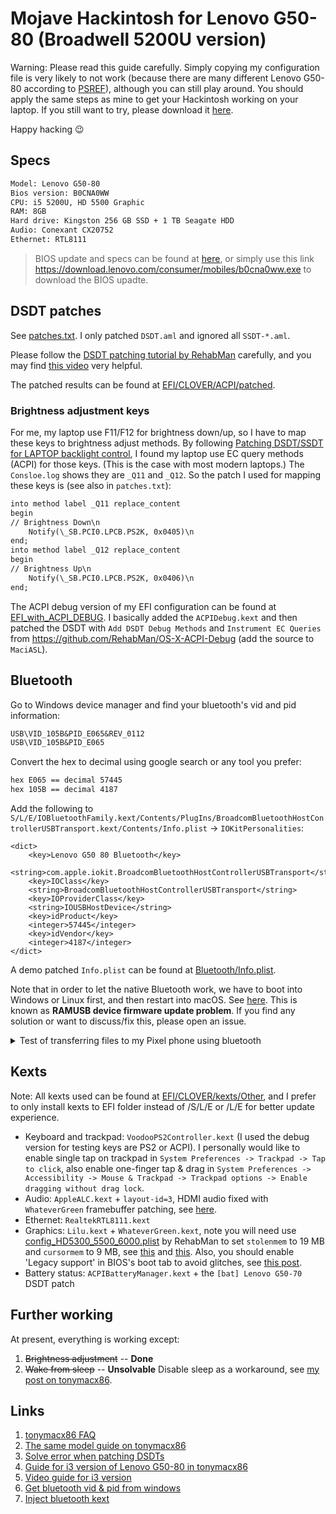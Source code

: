 # Mojave Hackintosh for Lenovo G50-80 (Broadwell 5200U version)

Warning: Please read this guide carefully. Simply copying my configuration file is very likely to not work (because there are many different Lenovo G50-80 according to [PSREF](http://psref.lenovo.com/Product/Lenovo_Laptops/Lenovo_G50)), although you can still play around. You should apply the same steps as mine to get your Hackintosh working on your laptop. If you still want to try, please download it [here](https://codeload.github.com/upupming/Lenovo-G50-80-Clover/zip/master).

Happy hacking :wink:

## Specs

```txt
Model: Lenovo G50-80
Bios version: B0CNA0WW
CPU: i5 5200U, HD 5500 Graphic
RAM: 8GB
Hard drive: Kingston 256 GB SSD + 1 TB Seagate HDD
Audio: Conexant CX20752
Ethernet: RTL8111
```

> BIOS update and specs can be found at [here](https://pcsupport.lenovo.com/us/en/products/laptops-and-netbooks/lenovo-g-series-laptops/g50-80/80e5/80e5007ccd/pf06sm0m/downloads?linkTrack=Caps%3ABody_SearchProduct&searchType=6&keyWordSearch=PF06SM0M), or simply use this link https://download.lenovo.com/consumer/mobiles/b0cna0ww.exe to download the BIOS upadte.

## DSDT patches

See [patches.txt](https://github.com/upupming/Lenovo-G50-80-Clover/blob/master/DSDT-patching/patches.txt). I only patched `DSDT.aml` and ignored all `SSDT-*.aml`.

Please follow the [DSDT patching tutorial by RehabMan](https://www.tonymacx86.com/threads/guide-patching-laptop-dsdt-ssdts.152573/) carefully, and you may find [this video](https://www.youtube.com/watch?v=RVMrwMW3jOY) very helpful.

The patched results can be found at [EFI/CLOVER/ACPI/patched](EFI/CLOVER/ACPI/patched).

### Brightness adjustment keys

For me, my laptop use F11/F12 for brightness down/up, so I have to map these keys to brightness adjust methods. By following [Patching DSDT/SSDT for LAPTOP backlight control](https://www.tonymacx86.com/threads/guide-patching-dsdt-ssdt-for-laptop-backlight-control.152659/), I found my laptop use EC query methods (ACPI) for those keys. (This is the case with most modern laptops.) The `Consloe.log` shows they are `_Q11` and `_Q12`. So the patch I used for mapping these keys is (see also in `patches.txt`):

```txt
into method label _Q11 replace_content
begin
// Brightness Down\n
    Notify(\_SB.PCI0.LPCB.PS2K, 0x0405)\n
end;
into method label _Q12 replace_content
begin
// Brightness Up\n
    Notify(\_SB.PCI0.LPCB.PS2K, 0x0406)\n
end;
```

The ACPI debug version of my EFI configuration can be found at [EFI_with_ACPI_DEBUG](https://github.com/upupming/Lenovo-G50-80-Clover/blob/master/EFI_with_ACPI_DEBUG). I basically added the `ACPIDebug.kext` and then patched the DSDT with `Add DSDT Debug Methods` and `Instrument EC Queries` from https://github.com/RehabMan/OS-X-ACPI-Debug (add the source to `MaciASL`).

## Bluetooth

Go to Windows device manager and find your bluetooth's vid and pid information:

```txt
USB\VID_105B&PID_E065&REV_0112
USB\VID_105B&PID_E065
```

Convert the hex to decimal using google search or any tool you prefer:

```txt
hex E065 == decimal 57445
hex 105B == decimal 4187
```

Add the following to `S/L/E/IOBluetoothFamily.kext/Contents/PlugIns/BroadcomBluetoothHostControllerUSBTransport.kext/Contents/Info.plist` -> `IOKitPersonalities`:

```plist
<dict>
	<key>Lenovo G50 80 Bluetooth</key>
	<string>com.apple.iokit.BroadcomBluetoothHostControllerUSBTransport</string>
	<key>IOClass</key>
	<string>BroadcomBluetoothHostControllerUSBTransport</string>
	<key>IOProviderClass</key>
	<string>IOUSBHostDevice</string>
	<key>idProduct</key>
	<integer>57445</integer>
	<key>idVendor</key>
	<integer>4187</integer>
</dict>
```

A demo patched `Info.plist` can be found at [Bluetooth/Info.plist](Bluetooth/Info.plist).

Note that in order to let the native Bluetooth work, we have to boot into Windows or Linux first, and then restart into macOS. See [here](https://github.com/daliansky/XiaoMi-Pro/issues/50). This is known as **RAMUSB device firmware update problem**. If you find any solution or want to discuss/fix this, please open an issue.

<details><summary>Test of transferring files to my Pixel phone using bluetooth</summary>

![20190307162150.png](https://i.loli.net/2019/03/07/5c80d4a1b8c69.png)

</details>

## Kexts

Note: All kexts used can be found at [EFI/CLOVER/kexts/Other](EFI/CLOVER/kexts/Other), and I prefer to only install kexts to EFI folder instead of /S/L/E or /L/E for better update experience.

- Keyboard and trackpad: `VoodooPS2Controller.kext` (I used the debug version for testing keys are PS2 or ACPI). I personally would like to enable single tap on trackpad in `System Preferences -> Trackpad -> Tap to click`, also enable one-finger tap & drag in `System Preferences -> Accessibility -> Mouse & Trackpad -> Trackpad options -> Enable dragging without drag lock`.
- Audio: `AppleALC.kext` + `layout-id=3`, HDMI audio fixed with `WhateverGreen` framebuffer patching, see [here](https://www.tonymacx86.com/threads/guide-intel-igpu-hdmi-dp-audio-all-sandy-bridge-kaby-lake-and-likely-later.189495/).
- Ethernet: `RealtekRTL8111.kext`
- Graphics: `Lilu.kext` + `WhateverGreen.kext`, note you will need use [config_HD5300_5500_6000.plist](https://github.com/RehabMan/OS-X-Clover-Laptop-Config/blob/master/config_HD5300_5500_6000.plist) by RehabMan to set `stolenmem` to 19 MB and `cursormem` to 9 MB, see [this](https://www.tonymacx86.com/threads/guide-alternative-to-the-minstolensize-patch-with-32mb-dvmt-prealloc.221506/) and [this](https://www.tonymacx86.com/threads/guide-intel-framebuffer-patching-using-whatevergreen.256490/). Also, you should enable 'Legacy support' in BIOS's boot tab to avoid glitches, see [this post](https://www.tonymacx86.com/threads/guide-intel-hd-graphics-5500-on-os-x-yosemite-10-10-3.162062/).
- Battery status: `ACPIBatteryManager.kext` + the `[bat] Lenovo G50-70` DSDT patch

## Further working

At present, everything is working except:

1. ~~Brightness adjustment~~ -- **Done**
2. ~~Wake from sleep~~ -- **Unsolvable** Disable sleep as a workaround, see [my post on tonymacx86](https://www.tonymacx86.com/threads/unsolvable-black-screen-when-waking-from-sleep-on-mojave-10-14-3-lenovo-g50-80.271315/).

## Links

1. [tonymacx86 FAQ](https://www.tonymacx86.com/threads/faq-read-first-laptop-frequent-questions.164990/)
2. [The same model guide on tonymacx86](https://www.tonymacx86.com/threads/guide-lenovo-g50-80-el-capitan.171080/)
3. [Solve error when patching DSDTs](https://www.tonymacx86.com/threads/fixing-a-couple-of-errors-in-dsdt.259284/)
4. [Guide for i3 version of Lenovo G50-80 in tonymacx86](https://www.tonymacx86.com/threads/guide-lenovo-g50-80-80l0-and-high-sierra-10-13-4-updated-to-10-13-5.254285/)
5. [Video guide for i3 version](https://youtu.be/Th_G7BMNiSI)
6. [Get bluetooth vid & pid from windows](http://bbs.memacx.com/thread-5209-1-1.html)
7. [Inject bluetooth kext](http://www.yekki.me/how-to-make-a-bt-injector/)
